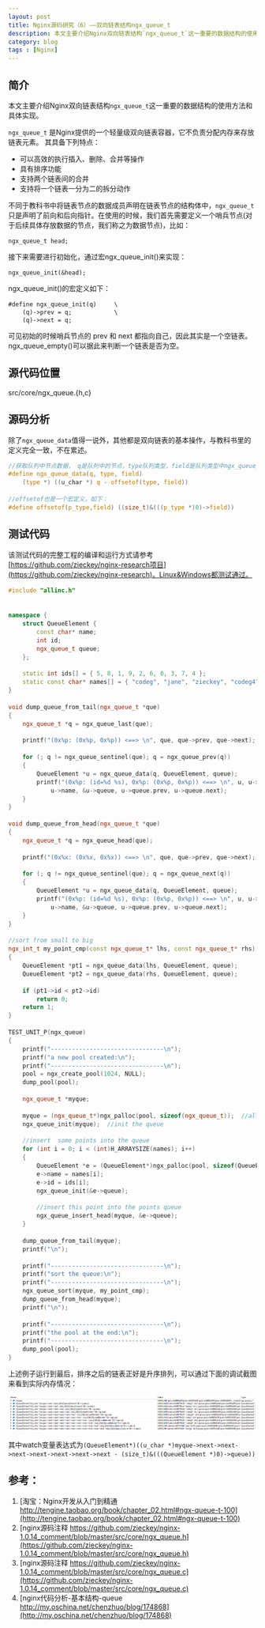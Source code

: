 ```yaml
---
layout: post
title: Nginx源码研究（6）——双向链表结构ngx_queue_t
description: 本文主要介绍Nginx双向链表结构`ngx_queue_t`这一重要的数据结构的使用方法和具体实现。`ngx_queue_t` 是Nginx提供的一个轻量级双向链表容器，它不负责分配内存来存放链表元素。
category: blog
tags : [Nginx]
---
```


## 简介

本文主要介绍Nginx双向链表结构`ngx_queue_t`这一重要的数据结构的使用方法和具体实现。

`ngx_queue_t` 是Nginx提供的一个轻量级双向链表容器，它不负责分配内存来存放链表元素。
其具备下列特点：

- 可以高效的执行插入、删除、合并等操作
- 具有排序功能
- 支持两个链表间的合并
- 支持将一个链表一分为二的拆分动作

不同于教科书中将链表节点的数据成员声明在链表节点的结构体中，`ngx_queue_t`只是声明了前向和后向指针。在使用的时候，我们首先需要定义一个哨兵节点(对于后续具体存放数据的节点，我们称之为数据节点)，比如：

	ngx_queue_t head;

接下来需要进行初始化，通过宏ngx_queue_init()来实现：

	ngx_queue_init(&head);

ngx_queue_init()的宏定义如下：

	#define ngx_queue_init(q)     \
	    (q)->prev = q;            \
	    (q)->next = q;

可见初始的时候哨兵节点的 prev 和 next 都指向自己，因此其实是一个空链表。ngx_queue_empty()可以据此来判断一个链表是否为空。



## 源代码位置

src/core/ngx_queue.{h,c}

## 源码分析

除了`ngx_queue_data`值得一说外，其他都是双向链表的基本操作，与教科书里的定义完全一致，不在累述。

```C
//获取队列中节点数据， q是队列中的节点，type队列类型，field是队列类型中ngx_queue_t的元素名
#define ngx_queue_data(q, type, field)                                         \
    (type *) ((u_char *) q - offsetof(type, field))

//offsetof也是一个宏定义，如下：
#define offsetof(p_type,field) ((size_t)&(((p_type *)0)->field))
```

## 测试代码

该测试代码的完整工程的编译和运行方式请参考 [https://github.com/zieckey/nginx-research项目](https://github.com/zieckey/nginx-research)。Linux&Windows都测试通过。

```C++
#include "allinc.h"


namespace {
    struct QueueElement {
        const char* name;
        int id;
        ngx_queue_t queue;
    };

    static int ids[] = { 5, 8, 1, 9, 2, 6, 0, 3, 7, 4 };
    static const char* names[] = { "codeg", "jane", "zieckey", "codeg4", "codeg5", "codeg6", "codeg7", "codeg8", "codeg9", "codeg10" };
}

void dump_queue_from_tail(ngx_queue_t *que)
{
    ngx_queue_t *q = ngx_queue_last(que);

    printf("(0x%p: (0x%p, 0x%p)) <==> \n", que, que->prev, que->next);

    for (; q != ngx_queue_sentinel(que); q = ngx_queue_prev(q))
    {
        QueueElement *u = ngx_queue_data(q, QueueElement, queue);
        printf("(0x%p: (id=%d %s), 0x%p: (0x%p, 0x%p)) <==> \n", u, u->id,
            u->name, &u->queue, u->queue.prev, u->queue.next);
    }
}

void dump_queue_from_head(ngx_queue_t *que)
{
    ngx_queue_t *q = ngx_queue_head(que);

    printf("(0x%x: (0x%x, 0x%x)) <==> \n", que, que->prev, que->next);

    for (; q != ngx_queue_sentinel(que); q = ngx_queue_next(q))
    {
        QueueElement *u = ngx_queue_data(q, QueueElement, queue);
        printf("(0x%p: (id=%d %s), 0x%p: (0x%p, 0x%p)) <==> \n", u, u->id,
            u->name, &u->queue, u->queue.prev, u->queue.next);
    }
}

//sort from small to big  
ngx_int_t my_point_cmp(const ngx_queue_t* lhs, const ngx_queue_t* rhs)
{
    QueueElement *pt1 = ngx_queue_data(lhs, QueueElement, queue);
    QueueElement *pt2 = ngx_queue_data(rhs, QueueElement, queue);

    if (pt1->id < pt2->id)
        return 0;
    return 1;
}

TEST_UNIT_P(ngx_queue)
{
    printf("--------------------------------\n");
    printf("a new pool created:\n");
    printf("--------------------------------\n");
    pool = ngx_create_pool(1024, NULL);
    dump_pool(pool);

    ngx_queue_t *myque;

    myque = (ngx_queue_t*)ngx_palloc(pool, sizeof(ngx_queue_t));  //alloc a queue head  
    ngx_queue_init(myque);  //init the queue  

    //insert  some points into the queue  
    for (int i = 0; i < (int)H_ARRAYSIZE(names); i++)
    {
        QueueElement *e = (QueueElement*)ngx_palloc(pool, sizeof(QueueElement));
        e->name = names[i];
        e->id = ids[i];
        ngx_queue_init(&e->queue);

        //insert this point into the points queue  
        ngx_queue_insert_head(myque, &e->queue);
    }

    dump_queue_from_tail(myque);
    printf("\n");

    printf("--------------------------------\n");
    printf("sort the queue:\n");
    printf("--------------------------------\n");
    ngx_queue_sort(myque, my_point_cmp);
    dump_queue_from_head(myque);
    printf("\n");

    printf("--------------------------------\n");
    printf("the pool at the end:\n");
    printf("--------------------------------\n");
    dump_pool(pool);
}
```

上述例子运行到最后，排序之后的链表正好是升序排列，可以通过下面的调试截图来看到实际内存情况：

[![](/images/githubpages/nginx/ngx_queue_t.png)](/images/githubpages/nginx/ngx_queue_t.png)

其中watch变量表达式为`(QueueElement*)((u_char *)myque->next->next->next->next->next->next->next - (size_t)&(((QueueElement *)0)->queue))`

## 参考：

1. [淘宝：Nginx开发从入门到精通 http://tengine.taobao.org/book/chapter_02.html#ngx-queue-t-100](http://tengine.taobao.org/book/chapter_02.html#ngx-queue-t-100)
2. [nginx源码注释 https://github.com/zieckey/nginx-1.0.14_comment/blob/master/src/core/ngx_queue.h](https://github.com/zieckey/nginx-1.0.14_comment/blob/master/src/core/ngx_queue.h)
3. [nginx源码注释 https://github.com/zieckey/nginx-1.0.14_comment/blob/master/src/core/ngx_queue.c](https://github.com/zieckey/nginx-1.0.14_comment/blob/master/src/core/ngx_queue.c)
4. [nginx代码分析-基本结构-queue http://my.oschina.net/chenzhuo/blog/174868](http://my.oschina.net/chenzhuo/blog/174868)